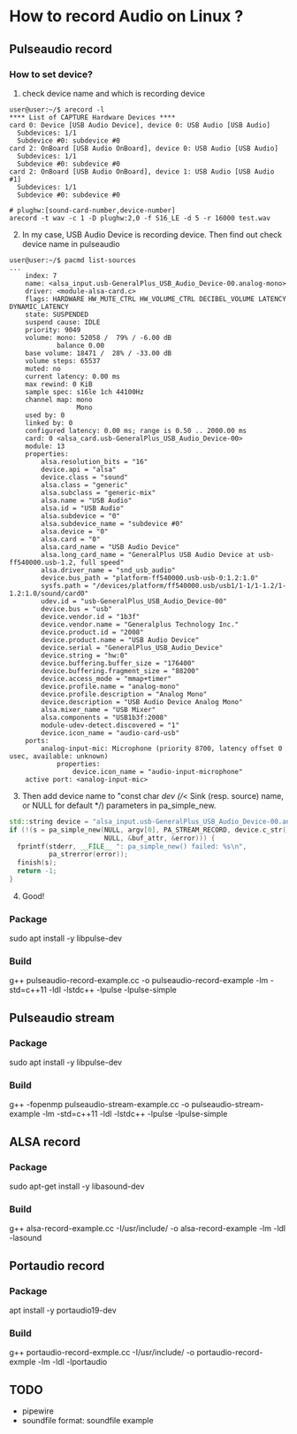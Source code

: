 # How to record Audio on Linux ?

## Pulseaudio record
### How to set device?

1. check device name and which is recording device
```shell
user@user:~/$ arecord -l
**** List of CAPTURE Hardware Devices ****
card 0: Device [USB Audio Device], device 0: USB Audio [USB Audio]
  Subdevices: 1/1
  Subdevice #0: subdevice #0
card 2: OnBoard [USB Audio OnBoard], device 0: USB Audio [USB Audio]
  Subdevices: 1/1
  Subdevice #0: subdevice #0
card 2: OnBoard [USB Audio OnBoard], device 1: USB Audio [USB Audio #1]
  Subdevices: 1/1
  Subdevice #0: subdevice #0
```

```shell
# plughw:[sound-card-number,device-number]
arecord -t wav -c 1 -D plughw:2,0 -f S16_LE -d 5 -r 16000 test.wav
```

2. In my case, USB Audio Device is recording device. Then find out check device name in pulseaudio

```shell
user@user:~/$ pacmd list-sources
...
    index: 7
	name: <alsa_input.usb-GeneralPlus_USB_Audio_Device-00.analog-mono>
	driver: <module-alsa-card.c>
	flags: HARDWARE HW_MUTE_CTRL HW_VOLUME_CTRL DECIBEL_VOLUME LATENCY DYNAMIC_LATENCY
	state: SUSPENDED
	suspend cause: IDLE
	priority: 9049
	volume: mono: 52058 /  79% / -6.00 dB
	        balance 0.00
	base volume: 18471 /  28% / -33.00 dB
	volume steps: 65537
	muted: no
	current latency: 0.00 ms
	max rewind: 0 KiB
	sample spec: s16le 1ch 44100Hz
	channel map: mono
	             Mono
	used by: 0
	linked by: 0
	configured latency: 0.00 ms; range is 0.50 .. 2000.00 ms
	card: 0 <alsa_card.usb-GeneralPlus_USB_Audio_Device-00>
	module: 13
	properties:
		alsa.resolution_bits = "16"
		device.api = "alsa"
		device.class = "sound"
		alsa.class = "generic"
		alsa.subclass = "generic-mix"
		alsa.name = "USB Audio"
		alsa.id = "USB Audio"
		alsa.subdevice = "0"
		alsa.subdevice_name = "subdevice #0"
		alsa.device = "0"
		alsa.card = "0"
		alsa.card_name = "USB Audio Device"
		alsa.long_card_name = "GeneralPlus USB Audio Device at usb-ff540000.usb-1.2, full speed"
		alsa.driver_name = "snd_usb_audio"
		device.bus_path = "platform-ff540000.usb-usb-0:1.2:1.0"
		sysfs.path = "/devices/platform/ff540000.usb/usb1/1-1/1-1.2/1-1.2:1.0/sound/card0"
		udev.id = "usb-GeneralPlus_USB_Audio_Device-00"
		device.bus = "usb"
		device.vendor.id = "1b3f"
		device.vendor.name = "Generalplus Technology Inc."
		device.product.id = "2008"
		device.product.name = "USB Audio Device"
		device.serial = "GeneralPlus_USB_Audio_Device"
		device.string = "hw:0"
		device.buffering.buffer_size = "176400"
		device.buffering.fragment_size = "88200"
		device.access_mode = "mmap+timer"
		device.profile.name = "analog-mono"
		device.profile.description = "Analog Mono"
		device.description = "USB Audio Device Analog Mono"
		alsa.mixer_name = "USB Mixer"
		alsa.components = "USB1b3f:2008"
		module-udev-detect.discovered = "1"
		device.icon_name = "audio-card-usb"
	ports:
		analog-input-mic: Microphone (priority 8700, latency offset 0 usec, available: unknown)
			properties:
				device.icon_name = "audio-input-microphone"
	active port: <analog-input-mic>

```

3. Then add device name to "const char *dev (/*< Sink (resp. source) name, or NULL for default */) parameters in pa_simple_new.

```cpp
std::string device = "alsa_input.usb-GeneralPlus_USB_Audio_Device-00.analog-mono";
if (!(s = pa_simple_new(NULL, argv[0], PA_STREAM_RECORD, device.c_str(), "record", &ss,
                        NULL, &buf_attr, &error))) {
  fprintf(stderr, __FILE__ ": pa_simple_new() failed: %s\n",
          pa_strerror(error));
  finish(s);
  return -1;
}
```

4. Good!

### Package
sudo apt install -y libpulse-dev

### Build
g++ pulseaudio-record-example.cc -o pulseaudio-record-example -lm -std=c++11 -ldl -lstdc++ -lpulse -lpulse-simple

## Pulseaudio stream
### Package
sudo apt install -y libpulse-dev

### Build
g++ -fopenmp pulseaudio-stream-example.cc -o pulseaudio-stream-example -lm -std=c++11 -ldl -lstdc++ -lpulse -lpulse-simple

## ALSA record
### Package
sudo apt-get install -y libasound-dev

### Build
g++ alsa-record-example.cc -I/usr/include/  -o alsa-record-example -lm -ldl -lasound 

## Portaudio record
### Package
apt install -y portaudio19-dev 

### Build
g++ portaudio-record-exmple.cc -I/usr/include/  -o portaudio-record-exmple -lm -ldl -lportaudio

## TODO
- pipewire
- soundfile format: soundfile example

